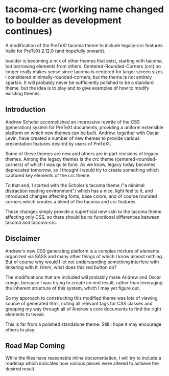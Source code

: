 # tacoma-crc (working name changed to boulder as development continues)

A modification of the PreTeXt tacoma theme to include legacy-crc features.
Valid for PreTeXt 2.12.0 (and hopefully onward).

boulder is becoming a mix of other themes that exist, starting with tacoma, but
borrowing elements from others.  Centered-Rounded-Corners (crc) no longer really
makes sense since tacoma is centered for larger screen sizes.  I considered
minimally-rounded-corners, but the theme is not entirely spartan. It will
probably never be sufficiently polished to be a standard theme, but the idea is
to play and to give examples of how to modify exisiting themes.

## Introduction

Andrew Scholer accomplished an impressive rewrite of the CSS (generation) system for PreTeXt
documents, providing a uniform extensible platform on which new themes can be
built. Andrew, together with Oscar Levin, have created a number of new
themes to provide various presentation features desired by users of PreTeXt.

Some of these themes are new and others are in part revisions of legacy
themes. Among the legacy themes is the _crc_ theme (centered-rounded-corners) of
which I was quite fond. As we know, legacy today becomes deprecated tomorrow,
so I thought I would try to create something which captured key elements of the
crc theme.

To that end, I started with the Scholer's tacoma theme ("a minimal distraction
reading environment") which has a nice, light feel to it, and introduced changes
affecting fonts, base colors, and of course rounded corners which creates a
blend of the tacoma and crc features.

These changes simply provide a superficial new skin to the tacoma theme
affecting only CSS, so there should be no functional differences between tacoma
and tacoma-crc.

## Disclaimer

Andrew's new CSS generating platform is a complex mixture of elements organized
via SASS and many other things of which I know almost nothing. But of course why
would I let not understanding something interfere with tinkering with it. Hmm,
what does this red button do?

The modifications that are included will probably make Andrew and Oscar cringe,
because I was trying to create an end result, rather than leveraging the inherent
structure of this system, which I may yet figure out.

So my approach to constructing this modified theme was lots of viewing source of
generated html, noting all relevant tags for CSS classes and grepping my way
through all of Andrew's core documents to find the right elements to tweak.

This is far from a polished standalone theme. Still I hope it may encourage
others to play.

## Road Map Coming

While the files have reasonable inline documentation, I will try to include a
roadmap which indicates how various pieces were altered to achieve the desired
result.
